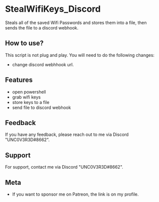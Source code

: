 
# StealWifiKeys_Discord
Steals all of the saved Wifi Passwords and stores them into a file, then sends the file to a discord webhook.

## How to use?

This script is not plug and play. You will need to do the following changes:

- change discord webhhook url.


## Features

- open powershell
- grab wifi keys
- store keys to a file
- send file to discord webhook

## Feedback

If you have any feedback, please reach out to me via Discord "UNC0V3R3D#8662".






## Support

For support, contact me via  Discord "UNC0V3R3D#8662".


## Meta


- If you want to sponsor me on Patreon, the link is on my profile.


